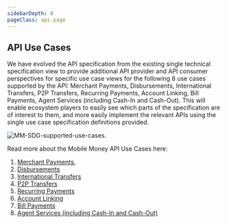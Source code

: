 ```yaml
---
sidebarDepth: 0
pageClass: api-page
---
```


## API Use Cases
We have evolved the API specification from the existing single technical specification view to provide additional API provider and API consumer perspectives for specific use case views for the following 8 use cases supported by the API: Merchant Payments, Disbursements, International Transfers, P2P Transfers, Recurring Payments, Account Linking, Bill Payments, Agent Services (including Cash-In and Cash-Out).  This will enable ecosystem players to easily see which parts of the specification are of interest to them, and more easily implement the relevant APIs using the single use case specification definitions provided.

![MM-SDG-supported-use-cases](/images/MM-SDG-supported-use-cases-1024x158.jpg).

Read more about the Mobile Money API Use Сases here:

1. [Merchant Payments](/use-cases/merchant-payments),
2. [Disbursements](/use-cases/disbursements)
3. [International Transfers](/use-cases/international-transfers)
4. [P2P Transfers](/use-cases/p2p-transfers)
5. [Recurring Payments](/use-cases/recurring-payments)
6. [Account Linking](/use-cases/account-linking)
7. [Bill Payments](/use-cases/bill-payments)
8. [Agent Services (including Cash-In and Cash-Out)](/use-cases/agent-services (including Cash-In and Cash-Out))
